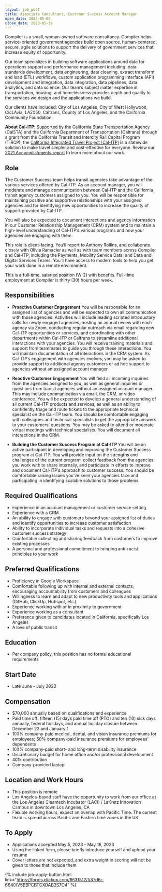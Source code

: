 ```yaml
---
layout: job_post
title: Associate Consultant, Customer Success Account Manager
open_date: 2023-05-05
close_date: 2023-05-19
---
```


Compiler is a small, woman-owned software consultancy. Compiler helps service-oriented government agencies build open source, human-centered, secure, agile solutions to support the delivery of government services that increase equity of opportunity.

Our team specializes in building software applications around data for operations support and performance management including: data standards development, data engineering, data cleaning, extract transform and load (ETL) workflows, custom application programming interface (API) development and integration, data integration, data pipelines, data analytics, and data science. Our team’s subject matter expertise in transportation, housing, and homelessness provides depth and quality to the services we design and the applications we build.

Our clients have included: City of Los Angeles, City of West Hollywood, CicLAvia, LA2050, Caltrans, County of Los Angeles, and the California Community Foundation.

**About Cal-ITP**: Supported by the California State Transportation Agency (CalSTA) and the California Department of Transportation (Caltrans) through a grant from the California Transit and Intercity Rail Capital Program (TIRCP), the [California Integrated Travel Project (Cal-ITP)](https://www.calitp.org/) is a statewide solution to make travel simpler and cost-effective for everyone. Review our [2021 Accomplishments report](https://www.calitp.org/assets/Cal-ITP.2021.Accomplishments.Report.pdf) to learn more about our work.

## Role

The Customer Success team helps transit agencies take advantage of the various services offered by Cal-ITP. As an account manager, you will moderate and manage communication between Cal-ITP and the California transit agency customers assigned to you. You will be responsible for maintaining positive and supportive relationships with your assigned agencies and for identifying new opportunities to increase the quality of support provided by Cal-ITP.

You will also be expected to document interactions and agency information in our Customer Relationship Management (CRM) system and to maintain a high-level understanding of Cal-ITP’s various programs and how your agencies are engaging with them.

This role is client-facing. You’ll report to Anthony Rollins, and collaborate closely with Olivia Ramacier as well as with team members across Compiler and Cal-ITP, including the Payments, Mobility Service Data, and Data and Digital Services Teams. You’ll have access to modern tools to help you get your work done in a remote environment.

This is a full-time, salaried position (W-2) with benefits. Full-time employment at Compiler is thirty (30) hours per week.

## Responsibilities

- **Proactive Customer Engagement** You will be responsible for an assigned list of agencies and will be expected to own all communication with those agencies. Activities will include leading scripted introductory calls for newly engaged agencies, hosting an annual review with each agency via Zoom, conducting regular outreach via email regarding new Cal-ITP opportunities or services, and coordinating with other departments within Cal-ITP or Caltrans to streamline additional interactions with your agencies. You will receive training materials and support from teammates to guide you through these interactions. You will maintain documentation of all interactions in the CRM system. As Cal-ITP’s engagement with agencies evolves, you may be asked to provide support to additional agency customers or ad hoc support to agencies without an assigned account manager.

- **Reactive Customer Engagement** You will field all incoming inquiries from the agencies assigned to you, as well as general inquiries or questions from transit agencies without an assigned account manager. This may include communication via email, the CRM, or video conference. You will be expected to develop a general understanding of all current Cal-ITP products and services, as well as an ability to confidently triage and route tickets to the appropriate technical specialist on the Cal-ITP team. You should be comfortable engaging with colleagues and technical specialists to get the appropriate answers to your customers’ questions. You may be asked to attend or moderate virtual meetings with technical specialists. You will document all interactions in the CRM.

- **Building the Customer Success Program at Cal-ITP** You will be an active participant in developing and improving the Customer Success program at Cal-ITP. You will provide input on the strengths and challenges of the current program, collect feedback from the agencies you work with to share internally, and participate in efforts to improve and document Cal-ITP’s approach to customer success. You should be comfortable raising issues you’ve seen your agencies face and participating in identifying scalable solutions to those problems.

## Required Qualifications

- Experience in an account management or customer service setting
- Experience with a CRM
- An ability to engage with customers beyond your assigned list of duties and identify opportunities to increase customer satisfaction
- Ability to incorporate individual tasks and requests into a cohesive customer success strategy
- Comfortable collecting and sharing feedback from customers to improve existing processes
- A personal and professional commitment to bringing anti-racist principles to your work

## Preferred Qualifications

- Proficiency in Google Workspace
- Comfortable following up with internal and external contacts, encouraging accountability from customers and colleagues
- Willingness to learn and adapt to new productivity tools and applications (GitHub, ClickUp, Hubspot, etc.)
- Experience working with or in proximity to government
- Experience working as a consultant
- Preference given to candidates located in California, specifically Los Angeles
- A love of public transit

## Education

- Per company policy, this position has no formal educational requirements

## Start Date

- Late June - July 2023

## Compensation

- $70,000 annually based on qualifications and experience
- Paid time off: fifteen (15) days paid time off (PTO) and ten (10) sick days annually, federal holidays, and annual holiday closure between December 23 and January 1
- 100% company-paid medical, dental, and vision insurance premiums for employees; 50% company-paid insurance premiums for employees’ dependents
- 100% company-paid short- and long-term disability insurance
- Discretionary budget for home office and/or professional development
- 401k contribution
- Company-provided laptop

## Location and Work Hours

- This position is remote
- Los Angeles-based staff have the opportunity to work from our office at the Los Angeles Cleantech Incubator (LACI) / LaKretz Innovation Campus in downtown Los Angeles, CA
- Flexible working hours; expect an overlap with Pacific Time. The current team is spread across Pacific and Eastern time zones in the US

## To Apply

- Applications accepted May 5, 2023 - May 19, 2023
- Using the linked form, please briefly introduce yourself and upload your resume
- Cover letters are not expected, and extra weight in scoring will not be given to those that include them

{% include job-apply-button.html link="https://forms.clickup.com/8631512/f/87d6r-6640/V5BBPCBTCXDAB3S7O4" %}
